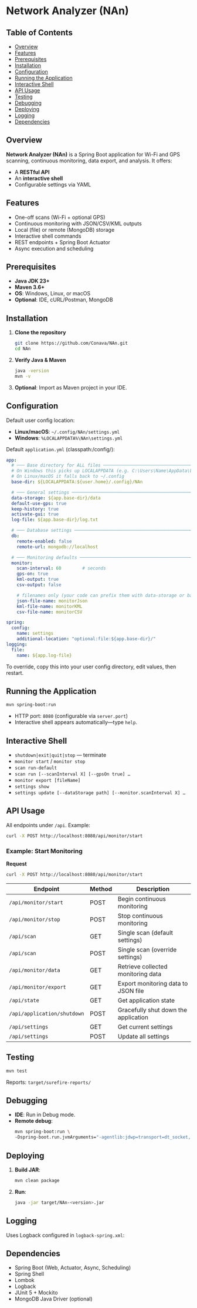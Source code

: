 # Network Analyzer (NAn)

## Table of Contents

- [Overview](#overview)
- [Features](#features)
- [Prerequisites](#prerequisites)
- [Installation](#installation)
- [Configuration](#configuration)
- [Running the Application](#running-the-application)
- [Interactive Shell](#interactive-shell)
- [API Usage](#api-usage)
- [Testing](#testing)
- [Debugging](#debugging)
- [Deploying](#deploying)
- [Logging](#logging)
- [Dependencies](#dependencies)

## Overview

**Network Analyzer (NAn)** is a Spring Boot application for Wi-Fi and GPS scanning, continuous monitoring, data export,
and analysis. It offers:

- A **RESTful API**
- An **interactive shell**
- Configurable settings via YAML

## Features

- One-off scans (Wi-Fi + optional GPS)
- Continuous monitoring with JSON/CSV/KML outputs
- Local (file) or remote (MongoDB) storage
- Interactive shell commands
- REST endpoints + Spring Boot Actuator
- Async execution and scheduling

## Prerequisites

- **Java JDK 23+**
- **Maven 3.6+**
- **OS**: Windows, Linux, or macOS
- **Optional**: IDE, cURL/Postman, MongoDB

## Installation

1. **Clone the repository**
   ```bash  
   git clone https://github.com/Conava/NAn.git  
   cd NAn
   ```
2. **Verify Java & Maven**
   ```bash  
   java -version  
   mvn -v
   ```
3. **Optional**: Import as Maven project in your IDE.

## Configuration

Default user config location:

- **Linux/macOS**: `~/.config/NAn/settings.yml`
- **Windows**: `%LOCALAPPDATA%\NAn\settings.yml`

Default `application.yml` (classpath:/config/):

```yaml
app:
  # ─── Base directory for ALL files ───────────────────────────────────────
  # On Windows this picks up LOCALAPPDATA (e.g. C:\Users\Name\AppData\Local)
  # On Linux/macOS it falls back to ~/.config
  base-dir: ${LOCALAPPDATA:${user.home}/.config}/NAn

  # ─── General settings ──────────────────────────────────────────────────
  data-storage: ${app.base-dir}/data
  default-use-gps: true
  keep-history: true
  activate-gui: true
  log-file: ${app.base-dir}/log.txt

  # ─── Database settings ─────────────────────────────────────────────────
  db:
    remote-enabled: false
    remote-url: mongodb://localhost

  # ─── Monitoring defaults ───────────────────────────────────────────────
  monitor:
    scan-interval: 60        # seconds
    gps-on: true
    kml-output: true
    csv-output: false

    # filenames only (your code can prefix them with data-storage or base-dir)
    json-file-name: monitorJson
    kml-file-name: monitorKML
    csv-file-name: monitorCSV

spring:
  config:
    name: settings
    additional-location: "optional:file:${app.base-dir}/"
logging:
  file:
    name: ${app.log-file}
```

To override, copy this into your user config directory, edit values, then restart.

## Running the Application

```bash  
mvn spring-boot:run  
```

- HTTP port: `8080` (configurable via `server.port`)
- Interactive shell appears automatically—type `help`.

## Interactive Shell

- `shutdown|exit|quit|stop` — terminate
- `monitor start` / `monitor stop`
- `scan run-default`
- `scan run [--scanInterval X] [--gpsOn true] …`
- `monitor export [fileName]`
- `settings show`
- `settings update [--dataStorage path] [--monitor.scanInterval X] …`

## API Usage

All endpoints under `/api`. Example:

```bash  
curl -X POST http://localhost:8080/api/monitor/start  
```

### Example: Start Monitoring

**Request**

```bash
curl -X POST http://localhost:8080/api/monitor/start
```

| Endpoint                    | Method | Description                          |
|-----------------------------|--------|--------------------------------------|
| `/api/monitor/start`        | POST   | Begin continuous monitoring          |
| `/api/monitor/stop`         | POST   | Stop continuous monitoring           |
| `/api/scan`                 | GET    | Single scan (default settings)       |
| `/api/scan`                 | POST   | Single scan (override settings)      |
| `/api/monitor/data`         | GET    | Retrieve collected monitoring data   |
| `/api/monitor/export`       | GET    | Export monitoring data to JSON file  |
| `/api/state`                | GET    | Get application state                |
| `/api/application/shutdown` | POST   | Gracefully shut down the application |
| `/api/settings`             | GET    | Get current settings                 |
| `/api/settings`             | POST   | Update all settings                  |

## Testing

```bash  
mvn test  
```  

Reports: `target/surefire-reports/`

## Debugging

- **IDE**: Run in Debug mode.
- **Remote debug**:
  ```bash  
  mvn spring-boot:run \
  -Dspring-boot.run.jvmArguments="-agentlib:jdwp=transport=dt_socket,server=y,suspend=n,address=5005"  
  ```

## Deploying

1. **Build JAR**:
   ```bash  
   mvn clean package  
   ```
2. **Run**:
   ```bash  
   java -jar target/NAn-<version>.jar  
   ```

## Logging

Uses Logback configured in `logback-spring.xml`:

## Dependencies

- Spring Boot (Web, Actuator, Async, Scheduling)
- Spring Shell
- Lombok
- Logback
- JUnit 5 + Mockito
- MongoDB Java Driver (optional)

